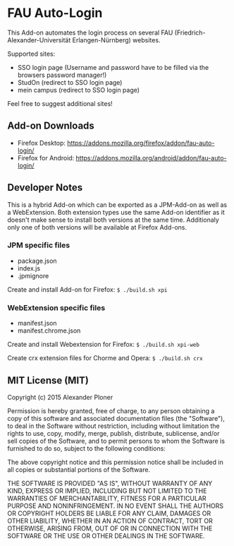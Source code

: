 # FAU Auto-Login
This Add-on automates the login process on several FAU (Friedrich-Alexander-Universität Erlangen-Nürnberg) websites.

Supported sites:
* SSO login page (Username and password have to be filled via the browsers password manager!)
* StudOn (redirect to SSO login page)
* mein campus (redirect to SSO login page)

Feel free to suggest additional sites!

## Add-on Downloads
* Firefox Desktop: https://addons.mozilla.org/firefox/addon/fau-auto-login/
* Firefox for Android: https://addons.mozilla.org/android/addon/fau-auto-login/

## Developer Notes
This is a hybrid Add-on which can be exported as a JPM-Add-on as well as a WebExtension. Both extension types use the same Add-on identifier as it doesn't make sense to install both versions at the same time. Additionaly only one of both versions will be available at Firefox Add-ons.

### JPM specific files
* package.json
* index.js
* .jpmignore

Create and install Add-on for Firefox:
`$ ./build.sh xpi`

### WebExtension specific files
* manifest.json
* manifest.chrome.json

Create and install Webextension for Firefox:
`$ ./build.sh xpi-web`

Create crx extension files for Chorme and Opera:
`$ ./build.sh crx`

## MIT License (MIT)

Copyright (c) 2015 Alexander Ploner

Permission is hereby granted, free of charge, to any person obtaining a copy
of this software and associated documentation files (the "Software"), to deal
in the Software without restriction, including without limitation the rights
to use, copy, modify, merge, publish, distribute, sublicense, and/or sell
copies of the Software, and to permit persons to whom the Software is
furnished to do so, subject to the following conditions:

The above copyright notice and this permission notice shall be included in
all copies or substantial portions of the Software.

THE SOFTWARE IS PROVIDED "AS IS", WITHOUT WARRANTY OF ANY KIND, EXPRESS OR
IMPLIED, INCLUDING BUT NOT LIMITED TO THE WARRANTIES OF MERCHANTABILITY,
FITNESS FOR A PARTICULAR PURPOSE AND NONINFRINGEMENT.  IN NO EVENT SHALL THE
AUTHORS OR COPYRIGHT HOLDERS BE LIABLE FOR ANY CLAIM, DAMAGES OR OTHER
LIABILITY, WHETHER IN AN ACTION OF CONTRACT, TORT OR OTHERWISE, ARISING FROM,
OUT OF OR IN CONNECTION WITH THE SOFTWARE OR THE USE OR OTHER DEALINGS IN
THE SOFTWARE.
